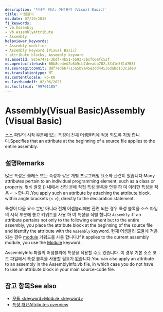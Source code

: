 ```yaml
---
description: '자세한 정보: 어셈블리 (Visual Basic)'
title: 어셈블리
ms.date: 07/20/2015
f1_keywords:
- vb.Assembly
- vb.AssemblyAttribute
- Assembly
helpviewer_keywords:
- Assembly modifier
- Assembly keyword [Visual Basic]
- attribute blocks, Assembly keyword
ms.assetid: 925e7471-3bdf-4b51-bb93-cbcfc6efc52f
ms.openlocfilehash: 60b8ce4ed2b8b5cb7deeabb702c33d1e561d765f
ms.sourcegitcommit: ddf7edb67715a5b9a45e3dd44536dabc153c1de0
ms.translationtype: MT
ms.contentlocale: ko-KR
ms.lasthandoff: 02/06/2021
ms.locfileid: "99701185"
---
```

# <a name="assembly-visual-basic"></a><span data-ttu-id="589e7-103">Assembly(Visual Basic)</span><span class="sxs-lookup"><span data-stu-id="589e7-103">Assembly (Visual Basic)</span></span>

<span data-ttu-id="589e7-104">소스 파일의 시작 부분에 있는 특성이 전체 어셈블리에 적용 되도록 지정 합니다.</span><span class="sxs-lookup"><span data-stu-id="589e7-104">Specifies that an attribute at the beginning of a source file applies to the entire assembly.</span></span>  
  
## <a name="remarks"></a><span data-ttu-id="589e7-105">설명</span><span class="sxs-lookup"><span data-stu-id="589e7-105">Remarks</span></span>  

 <span data-ttu-id="589e7-106">많은 특성은 클래스 또는 속성과 같은 개별 프로그래밍 요소와 관련이 있습니다.</span><span class="sxs-lookup"><span data-stu-id="589e7-106">Many attributes pertain to an individual programming element, such as a class or property.</span></span> <span data-ttu-id="589e7-107">꺾쇠 괄호 () 내에서 선언 문에 직접 특성 블록을 연결 하 여 이러한 특성을 적용 `< >` 합니다.</span><span class="sxs-lookup"><span data-stu-id="589e7-107">You apply such an attribute by attaching the attribute block, within angle brackets (`< >`), directly to the declaration statement.</span></span>  
  
 <span data-ttu-id="589e7-108">특성이 다음 요소 뿐만 아니라 전체 어셈블리에만 관련 되는 경우 특성 블록을 소스 파일의 시작 부분에 놓고 키워드를 사용 하 여 특성을 식별 합니다 `Assembly` .</span><span class="sxs-lookup"><span data-stu-id="589e7-108">If an attribute pertains not only to the following element but to the entire assembly, you place the attribute block at the beginning of the source file and identify the attribute with the `Assembly` keyword.</span></span> <span data-ttu-id="589e7-109">현재 어셈블리 모듈에 적용 되는 경우 [module](module-keyword.md) 키워드를 사용 합니다.</span><span class="sxs-lookup"><span data-stu-id="589e7-109">If it applies to the current assembly module, you use the [Module](module-keyword.md) keyword.</span></span>  
  
 <span data-ttu-id="589e7-110">AssemblyInfo 파일의 어셈블리에 특성을 적용할 수도 있습니다 .이 경우 기본 소스 코드 파일에서 특성 블록을 사용할 필요가 없습니다.</span><span class="sxs-lookup"><span data-stu-id="589e7-110">You can also apply an attribute to an assembly in the AssemblyInfo.vb file, in which case you do not have to use an attribute block in your main source-code file.</span></span>  
  
## <a name="see-also"></a><span data-ttu-id="589e7-111">참고 항목</span><span class="sxs-lookup"><span data-stu-id="589e7-111">See also</span></span>

- [<span data-ttu-id="589e7-112">모듈 \<keyword></span><span class="sxs-lookup"><span data-stu-id="589e7-112">Module \<keyword></span></span>](module-keyword.md)
- [<span data-ttu-id="589e7-113">특성 개요</span><span class="sxs-lookup"><span data-stu-id="589e7-113">Attributes overview</span></span>](../../programming-guide/concepts/attributes/index.md)
